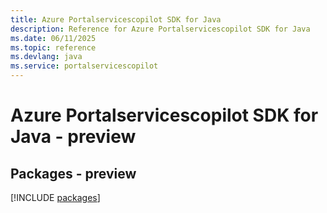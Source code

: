 ```yaml
---
title: Azure Portalservicescopilot SDK for Java
description: Reference for Azure Portalservicescopilot SDK for Java
ms.date: 06/11/2025
ms.topic: reference
ms.devlang: java
ms.service: portalservicescopilot
---
```

# Azure Portalservicescopilot SDK for Java - preview
## Packages - preview
[!INCLUDE [packages](portalservicescopilot-index.md)]